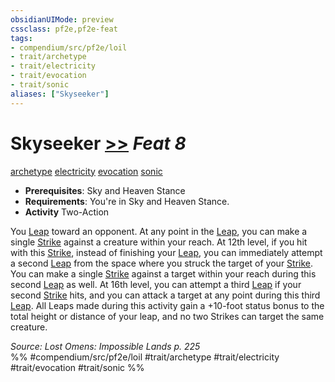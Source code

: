 ```yaml
---
obsidianUIMode: preview
cssclass: pf2e,pf2e-feat
tags:
- compendium/src/pf2e/loil
- trait/archetype
- trait/electricity
- trait/evocation
- trait/sonic
aliases: ["Skyseeker"]
---
```

# Skyseeker  [>>](chapter-9-playing-the-game.md#Actions "Two-Action") *Feat 8*  
[archetype](archetype.md "Archetype Feat Trait")  [electricity](electricity.md "Electricity Energy & Element Trait")  [evocation](evocation.md "Evocation School Trait")  [sonic](sonic.md "Sonic Energy & Element Trait")  

- **Prerequisites**: Sky and Heaven Stance
- **Requirements**: You're in Sky and Heaven Stance.
- **Activity** Two-Action

You [Leap](leap.md) toward an opponent. At any point in the [Leap](leap.md), you can make a single [Strike](strike.md) against a creature within your reach. At 12th level, if you hit with this [Strike](strike.md), instead of finishing your [Leap](leap.md), you can immediately attempt a second [Leap](leap.md) from the space where you struck the target of your [Strike](strike.md). You can make a single [Strike](strike.md) against a target within your reach during this second [Leap](leap.md) as well. At 16th level, you can attempt a third [Leap](leap.md) if your second [Strike](strike.md) hits, and you can attack a target at any point during this third [Leap](leap.md). All Leaps made during this activity gain a +10-foot status bonus to the total height or distance of your leap, and no two Strikes can target the same creature.

*Source: Lost Omens: Impossible Lands p. 225*  
%% #compendium/src/pf2e/loil #trait/archetype #trait/electricity #trait/evocation #trait/sonic %%